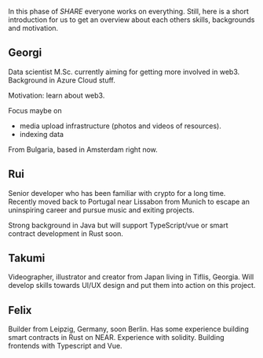 In this phase of _SHARE_ everyone works on everything. 
Still, here is a short introduction for us to get an overview about each others skills, backgrounds and motivation. 

## Georgi
Data scientist M.Sc. currently aiming for getting more involved in web3. 
Background in Azure Cloud stuff. 

Motivation: learn about web3. 

Focus maybe on 
- media upload infrastructure (photos and videos of resources). 
- indexing data

From Bulgaria, based in Amsterdam right now. 

## Rui
Senior developer who has been familiar with crypto for a long time. 
Recently moved back to Portugal near Lissabon from Munich to escape an uninspiring career and pursue music and exiting projects. 

Strong background in Java but will support TypeScript/vue or smart contract development in Rust soon. 

## Takumi
Videographer, illustrator and creator from Japan living in Tiflis, Georgia. 
Will develop skills towards UI/UX design and put them into action on this project. 

## Felix
Builder from Leipzig, Germany, soon Berlin. 
Has some experience building smart contracts in Rust on NEAR. Experience with solidity. Building frontends with Typescript and Vue. 

